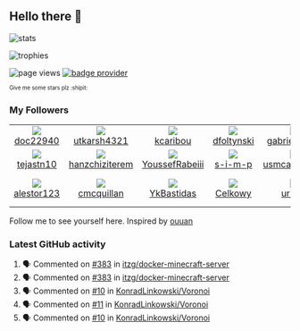 ## Hello there 👋

![stats](https://github-readme-stats.vercel.app/api?username=KonradLinkowski&hide_title=true&show_icons=true&include_all_commits=true&text_color=2f80ed&count_private=true)

![trophies](https://github-profile-trophy.vercel.app/?username=konradlinkowski)

![page views](https://komarev.com/ghpvc/?username=konradlinkowski&color=brightgreen)
[![badge provider](https://anybadge.herokuapp.com/badge?label=create&message=your%20own%20badge)](https://github.com/KonradLinkowski/AnyBadge)

<sub><sub>Give me some stars plz :shipit:</sub></sub>

### My Followers
<!--START_SECTION:top-followers-->
<table><tr>
  <td align="center">
    <a href="https://github.com/doc22940">
      <img src="https://avatars3.githubusercontent.com/u/57328920?v=4" />
      <br />
      doc22940
    </a> 
  </td>

  <td align="center">
    <a href="https://github.com/utkarsh4321">
      <img src="https://avatars2.githubusercontent.com/u/30936607?v=4" />
      <br />
      utkarsh4321
    </a> 
  </td>

  <td align="center">
    <a href="https://github.com/kcaribou">
      <img src="https://avatars3.githubusercontent.com/u/55296314?v=4" />
      <br />
      kcaribou
    </a> 
  </td>

  <td align="center">
    <a href="https://github.com/dfoltynski">
      <img src="https://avatars1.githubusercontent.com/u/53613664?v=4" />
      <br />
      dfoltynski
    </a> 
  </td>

  <td align="center">
    <a href="https://github.com/gabrielhmelo">
      <img src="https://avatars2.githubusercontent.com/u/50870406?v=4" />
      <br />
      gabrielhmelo
    </a> 
  </td>

  <td align="center">
    <a href="https://github.com/trylinka">
      <img src="https://avatars1.githubusercontent.com/u/39160193?v=4" />
      <br />
      trylinka
    </a> 
  </td></tr>
<tr>
  <td align="center">
    <a href="https://github.com/tejastn10">
      <img src="https://avatars2.githubusercontent.com/u/52375207?v=4" />
      <br />
      tejastn10
    </a> 
  </td>

  <td align="center">
    <a href="https://github.com/hanzchiziterem">
      <img src="https://avatars1.githubusercontent.com/u/66650409?v=4" />
      <br />
      hanzchiziterem
    </a> 
  </td>

  <td align="center">
    <a href="https://github.com/YoussefRabeiii">
      <img src="https://avatars0.githubusercontent.com/u/26309006?v=4" />
      <br />
      YoussefRabeiii
    </a> 
  </td>

  <td align="center">
    <a href="https://github.com/s-i-m-p">
      <img src="https://avatars0.githubusercontent.com/u/71843632?v=4" />
      <br />
      s-i-m-p
    </a> 
  </td>

  <td align="center">
    <a href="https://github.com/usmcamgrimm">
      <img src="https://avatars0.githubusercontent.com/u/4663503?v=4" />
      <br />
      usmcamgrimm
    </a> 
  </td>

  <td align="center">
    <a href="https://github.com/anajuliabit">
      <img src="https://avatars0.githubusercontent.com/u/50335980?v=4" />
      <br />
      anajuliabit
    </a> 
  </td></tr>
<tr>
  <td align="center">
    <a href="https://github.com/alestor123">
      <img src="https://avatars2.githubusercontent.com/u/51041424?v=4" />
      <br />
      alestor123
    </a> 
  </td>

  <td align="center">
    <a href="https://github.com/cmcquillan">
      <img src="https://avatars3.githubusercontent.com/u/1778268?v=4" />
      <br />
      cmcquillan
    </a> 
  </td>

  <td align="center">
    <a href="https://github.com/YkBastidas">
      <img src="https://avatars2.githubusercontent.com/u/44125021?v=4" />
      <br />
      YkBastidas
    </a> 
  </td>

  <td align="center">
    <a href="https://github.com/Celkowy">
      <img src="https://avatars3.githubusercontent.com/u/28812904?v=4" />
      <br />
      Celkowy
    </a> 
  </td>

  <td align="center">
    <a href="https://github.com/uriyyo">
      <img src="https://avatars2.githubusercontent.com/u/32038156?v=4" />
      <br />
      uriyyo
    </a> 
  </td>

  <td align="center">
    <a href="https://github.com/jakub-siedlecki">
      <img src="https://avatars1.githubusercontent.com/u/18082226?v=4" />
      <br />
      jakub-siedlecki
    </a> 
  </td></tr></table>
<!--END_SECTION:top-followers-->

Follow me to see yourself here. Inspired by [ouuan](https://github.com/ouuan/ouuan)

### Latest GitHub activity
<!--START_SECTION:activity-->
1. 🗣 Commented on [#383](https://github.com/itzg/docker-minecraft-server/issues/383) in [itzg/docker-minecraft-server](https://github.com/itzg/docker-minecraft-server)
2. 🗣 Commented on [#383](https://github.com/itzg/docker-minecraft-server/issues/383) in [itzg/docker-minecraft-server](https://github.com/itzg/docker-minecraft-server)
3. 🗣 Commented on [#10](https://github.com/KonradLinkowski/Voronoi/issues/10) in [KonradLinkowski/Voronoi](https://github.com/KonradLinkowski/Voronoi)
4. 🗣 Commented on [#11](https://github.com/KonradLinkowski/Voronoi/issues/11) in [KonradLinkowski/Voronoi](https://github.com/KonradLinkowski/Voronoi)
5. 🗣 Commented on [#10](https://github.com/KonradLinkowski/Voronoi/issues/10) in [KonradLinkowski/Voronoi](https://github.com/KonradLinkowski/Voronoi)
<!--END_SECTION:activity-->
